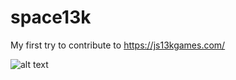 # space13k

My first try to contribute to https://js13kgames.com/

![alt text](https://github.com/bhosoftware/space13k/blob/master/screenshot.png)